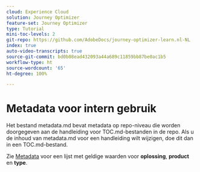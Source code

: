 ```yaml
---
cloud: Experience Cloud
solution: Journey Optimizer
feature-set: Journey Optimizer
type: Tutorial
mini-toc-levels: 2
git-repo: https://github.com/AdobeDocs/journey-optimizer-learn.nl-NL
index: true
auto-video-transcripts: true
source-git-commit: bd0b08ead432093a44a689c11859bb87be0ac1b5
workflow-type: ht
source-wordcount: '65'
ht-degree: 100%

---
```



# Metadata voor intern gebruik

Het bestand metadata.md bevat metadata op repo-niveau die worden doorgegeven aan de handleiding voor TOC.md-bestanden in de repo. Als u de inhoud van metadata.md voor een handleiding wilt wijzigen, doe dit dan in een TOC.md-bestand.

Zie [Metadata](https://experienceleague.adobe.com/docs/authoring-guide-exl/using/editing/user-guide-setup/metadata.html?lang=nl) voor een lijst met geldige waarden voor **oplossing**, **product** en **type**.
